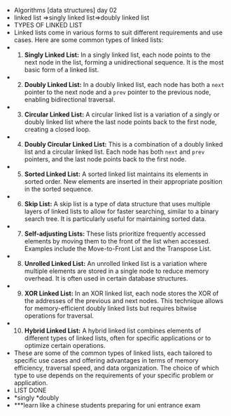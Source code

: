 - Algorithms [data structures] day 02
- linked list =>singly linked list=>doubly linked list
- TYPES OF LINKED LIST
- Linked lists come in various forms to suit different requirements and use cases. Here are some common types of linked lists:
- 1. **Singly Linked List:** In a singly linked list, each node points to the next node in the list, forming a unidirectional sequence. It is the most basic form of a linked list.
- 2. **Doubly Linked List:** In a doubly linked list, each node has both a `next` pointer to the next node and a `prev` pointer to the previous node, enabling bidirectional traversal.
- 3. **Circular Linked List:** A circular linked list is a variation of a singly or doubly linked list where the last node points back to the first node, creating a closed loop.
- 4. **Doubly Circular Linked List:** This is a combination of a doubly linked list and a circular linked list. Each node has both `next` and `prev` pointers, and the last node points back to the first node.
- 5. **Sorted Linked List:** A sorted linked list maintains its elements in sorted order. New elements are inserted in their appropriate position in the sorted sequence.
- 6. **Skip List:** A skip list is a type of data structure that uses multiple layers of linked lists to allow for faster searching, similar to a binary search tree. It is particularly useful for maintaining sorted data.
- 7. **Self-adjusting Lists:** These lists prioritize frequently accessed elements by moving them to the front of the list when accessed. Examples include the Move-to-Front List and the Transpose List.
- 8. **Unrolled Linked List:** An unrolled linked list is a variation where multiple elements are stored in a single node to reduce memory overhead. It is often used in certain database structures.
- 9. **XOR Linked List:** In an XOR linked list, each node stores the XOR of the addresses of the previous and next nodes. This technique allows for memory-efficient doubly linked lists but requires bitwise operations for traversal.
- 10. **Hybrid Linked List:** A hybrid linked list combines elements of different types of linked lists, often for specific applications or to optimize certain operations.
- These are some of the common types of linked lists, each tailored to specific use cases and offering advantages in terms of memory efficiency, traversal speed, and data organization. The choice of which type to use depends on the requirements of your specific problem or application.
- LIST DONE
- *singly *doubly
- ***learn like a chinese students preparing for uni entrance exam